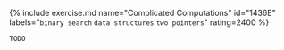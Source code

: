 {% include exercise.md name="Complicated Computations" id="1436E" labels="`binary search` `data structures` `two pointers`" rating=2400 %}

```
TODO
```
